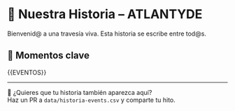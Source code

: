 # 📜 Nuestra Historia – ATLANTYDE

Bienvenid@ a una travesía viva. Esta historia se escribe entre tod@s.

## 🌟 Momentos clave

{{EVENTOS}}

---

🧭 ¿Quieres que tu historia también aparezca aquí?  
Haz un PR a `data/historia-events.csv` y comparte tu hito.
